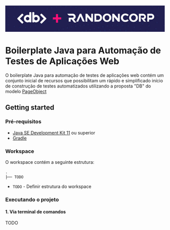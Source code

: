 ![Logo](logo.png)

# Boilerplate Java para Automação de Testes de Aplicações Web

O boilerplate Java para automação de testes de aplicações web contém um conjunto inicial de recursos que possibilitam um rápido e simplificado início de construção de testes automatizados utilizando a proposta "DB" do modelo [PageObject](https://martinfowler.com/bliki/PageObject.html)

## Getting started

### Pré-requisitos

- [Java SE Development Kit 11](https://www.oracle.com/br/java/technologies/downloads/#java11) ou superior
- [Gradle](https://gradle.org/install)

### Workspace

O workspace contém a seguinte estrutura:

```shell
.
├── TODO
```

- `TODO` - Definir estrutura do workspace

### Executando o projeto

#### 1. Via terminal de comandos

TODO
